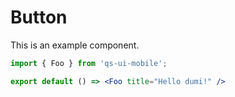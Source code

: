 # Button

This is an example component.

```jsx
import { Foo } from 'qs-ui-mobile';

export default () => <Foo title="Hello dumi!" />
```